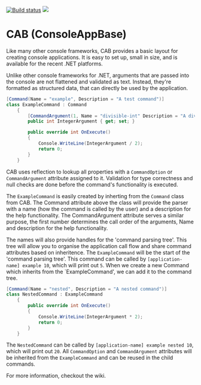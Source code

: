 [![Build status](https://ci.appveyor.com/api/projects/status/61k9kjd85skwa1e3/branch/master?svg=true)](https://ci.appveyor.com/project/ExactOSS/cab/branch/master)
[![](https://img.shields.io/nuget/v/ConsoleAppBase.svg)](https://www.nuget.org/packages/ConsoleAppBase)

# CAB (ConsoleAppBase)

Like many other console frameworks, CAB provides a basic layout for creating console applications. It is easy to set up, small in size, and is available for the recent .NET platforms.

Unlike other console frameworks for .NET, arguments that are passed into the console are not flattened and validated as text. Instead, they're formatted as structured data, that can directly be used by the application.

```csharp
[Command(Name = "example", Description = "A test command")]
class ExampleCommand : Command
    {
        [CommandArgument(1, Name = "divisible-int" Description = "A divising argument")]
        public int IntegerArgument { get; set; }

        public override int OnExecute()
        {
            Console.WriteLine(IntegerArgument / 2);
            return 0;
        }
    }
```

CAB uses reflection to lookup all properties with a `CommandOption` or `CommandArgument` attribute assigned to it. Validation for type correctness and null checks are done before the command's functionality is executed.

The `ExampleCommand` is easily created by inherting from the `Command` class from CAB. The Command attribute above the class will provide the parser with a name (how the command is called by the user) and a description for the help functionality. The CommandArgument attribute serves a similar purpose, the first number determines the call order of the arguments, Name and description for the help functionality.

The names will also provide handles for the 'command parsing tree'. This tree will allow you to organise the application call flow and share command attributes based on inheritence.
The `ExampleCommand` will be the start of the 'command parsing tree'. This command can be called by `[application-name] example 10`, which will print out `5`. When we create a new Command which inherits from the `ExampleCommand', we can add it to the command tree.

```csharp
[Command(Name = "nested", Description = "A nested command")]
class NestedCommand : ExampleCommand
    {
        public override int OnExecute()
        {
            Console.WriteLine(IntegerArgument * 2);
            return 0;
        }
    }
```

The `NestedCommand` can be called by `[application-name] example nested 10`, which will print out `20`.
All `CommandOption` and `CommandArgument` attributes will be inherited from the `ExampleCommand` and can be reused in the child commands.

For more information, checkout the wiki.
